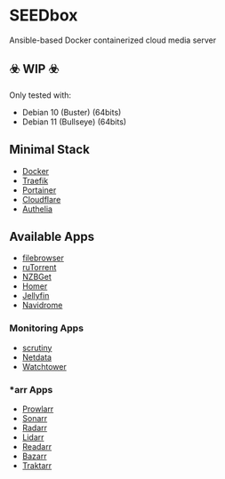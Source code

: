 # SEEDbox
Ansible-based Docker containerized cloud media server  
## ☣️ WIP ☣️
Only tested with:
- Debian 10 (Buster) (64bits)
- Debian 11 (Bullseye) (64bits)
## Minimal Stack
- [Docker](https://www.docker.com/)
- [Traefik](https://traefik.io/)
- [Portainer](https://www.portainer.io/)
- [Cloudflare](https://www.cloudflare.com/)
- [Authelia](https://github.com/authelia/authelia)
## Available Apps
- [filebrowser](https://github.com/filebrowser/filebrowser)
- [ruTorrent](https://github.com/Novik/ruTorrent)
- [NZBGet](https://github.com/nzbget/nzbget)
- [Homer](https://github.com/bastienwirtz/homer)
- [Jellyfin](https://github.com/jellyfin/jellyfin)
- [Navidrome](https://github.com/navidrome/navidrome)
### Monitoring Apps
- [scrutiny](https://github.com/AnalogJ/scrutiny)
- [Netdata](https://github.com/netdata/netdata)
- [Watchtower](https://github.com/containrrr/watchtower)
### *arr Apps
- [Prowlarr](https://github.com/Prowlarr/Prowlarr)
- [Sonarr](https://github.com/Sonarr/Sonarr)
- [Radarr](https://github.com/Radarr/Radarr)
- [Lidarr](https://github.com/lidarr/lidarr)
- [Readarr](https://github.com/Readarr/Readarr)
- [Bazarr](https://github.com/morpheus65535/bazarr)
- [Traktarr](https://github.com/l3uddz/traktarr)

